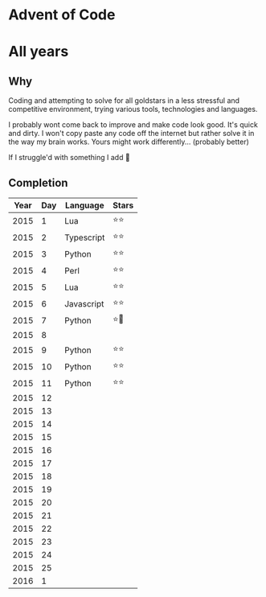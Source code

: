 # Advent of Code
# All years

## Why
Coding and attempting to solve for all goldstars in a less stressful and competitive environment, trying various tools, technologies and languages.

I probably wont come back to improve and make code look good. It's quick and dirty. I won't copy paste any code off the internet but rather solve it in the way my brain works.
Yours might work differently... (probably better)

If I struggle'd with something I add 🥵

## Completion

| Year | Day | Language | Stars |
|------|-----|----------|-----------|
| 2015 | 1   | Lua   | ⭐️⭐️ |
| 2015 | 2   | Typescript   | ⭐️⭐️ |
| 2015 | 3   | Python   | ⭐️⭐️ |
| 2015 | 4   | Perl   | ⭐️⭐️ |
| 2015 | 5   | Lua | ⭐️⭐️ |
| 2015 | 6   | Javascript | ⭐️⭐️ |
| 2015 | 7   | Python | ⭐️🥵 |
| 2015 | 8   | | |
| 2015 | 9   | Python | ⭐️⭐️ |
| 2015 | 10  | Python | ⭐️⭐️|
| 2015 | 11  | Python | ⭐️⭐️|
| 2015 | 12  | | |
| 2015 | 13  | | |
| 2015 | 14  | | |
| 2015 | 15  | | |
| 2015 | 16  | | |
| 2015 | 17  | | |
| 2015 | 18  | | |
| 2015 | 19  | | |
| 2015 | 20  | | |
| 2015 | 21  | | |
| 2015 | 22  | | |
| 2015 | 23  | | |
| 2015 | 24  | | |
| 2015 | 25  | | |
| 2016 | 1   | | |
